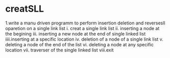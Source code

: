 # creatSLL
1.write a manu driven programm to perform insertion deletion and reversesll oparetion on a single link list 
   i.   creat a single link list
   ii.  inserting a node at the begining 
   iii. inserting a new node at the end of single linked list
   iiii.inserting at a specific location 
   iv.  deletion of a node of a single link list 
   v.   deleting a node of the end of the list 
   vi.  deleting a node at any specific location 
   vii. traverser of the single linked list 
   viii.exit
